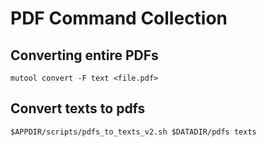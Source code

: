 # PDF Command Collection

## Converting entire PDFs

```
mutool convert -F text <file.pdf>
```

## Convert texts to pdfs

```
$APPDIR/scripts/pdfs_to_texts_v2.sh $DATADIR/pdfs texts
```